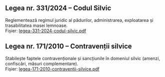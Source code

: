 ## Legea nr. 331/2024 – Codul Silvic  
Reglementează regimul juridic al pădurilor, administrarea, exploatarea și trasabilitatea masei lemnoase.  
Fișier: [legea-331-2024-codul-silvic.pdf](./legea-331-2024-codul-silvic.pdf)

## Legea nr. 171/2010 – Contravenții silvice  
Stabilește faptele contravenționale și sancțiunile în domeniul silvic (amenzi, confiscări, măsuri complementare).  
Fișier: [legea-171-2010-contraventii-silvice.pdf](./legea-171-2010-contraventii-silvice.pdf)

